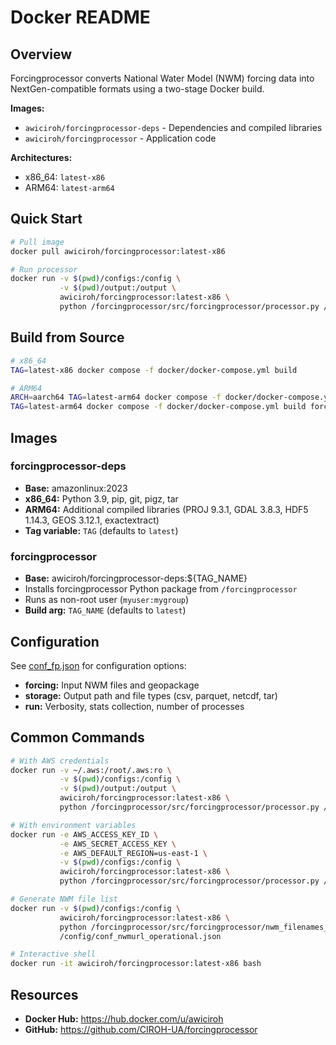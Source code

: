 # Docker README

## Overview

Forcingprocessor converts National Water Model (NWM) forcing data into NextGen-compatible formats using a two-stage Docker build.

**Images:**
- `awiciroh/forcingprocessor-deps` - Dependencies and compiled libraries
- `awiciroh/forcingprocessor` - Application code

**Architectures:**
- x86_64: `latest-x86`
- ARM64: `latest-arm64`

## Quick Start
```bash
# Pull image
docker pull awiciroh/forcingprocessor:latest-x86

# Run processor
docker run -v $(pwd)/configs:/config \
           -v $(pwd)/output:/output \
           awiciroh/forcingprocessor:latest-x86 \
           python /forcingprocessor/src/forcingprocessor/processor.py /config/conf_fp.json
```

## Build from Source
```bash
# x86_64
TAG=latest-x86 docker compose -f docker/docker-compose.yml build

# ARM64
ARCH=aarch64 TAG=latest-arm64 docker compose -f docker/docker-compose.yml build forcingprocessor-deps
TAG=latest-arm64 docker compose -f docker/docker-compose.yml build forcingprocessor
```

## Images

### forcingprocessor-deps
- **Base:** amazonlinux:2023
- **x86_64:** Python 3.9, pip, git, pigz, tar
- **ARM64:** Additional compiled libraries (PROJ 9.3.1, GDAL 3.8.3, HDF5 1.14.3, GEOS 3.12.1, exactextract)
- **Tag variable:** `TAG` (defaults to `latest`)

### forcingprocessor
- **Base:** awiciroh/forcingprocessor-deps:${TAG_NAME}
- Installs forcingprocessor Python package from `/forcingprocessor`
- Runs as non-root user (`myuser:mygroup`)
- **Build arg:** `TAG_NAME` (defaults to `latest`)

## Configuration

See [conf_fp.json](../configs/conf_fp.json) for configuration options:
- **forcing:** Input NWM files and geopackage
- **storage:** Output path and file types (csv, parquet, netcdf, tar)
- **run:** Verbosity, stats collection, number of processes

## Common Commands
```bash
# With AWS credentials
docker run -v ~/.aws:/root/.aws:ro \
           -v $(pwd)/configs:/config \
           -v $(pwd)/output:/output \
           awiciroh/forcingprocessor:latest-x86 \
           python /forcingprocessor/src/forcingprocessor/processor.py /config/conf_fp.json

# With environment variables
docker run -e AWS_ACCESS_KEY_ID \
           -e AWS_SECRET_ACCESS_KEY \
           -e AWS_DEFAULT_REGION=us-east-1 \
           -v $(pwd)/configs:/config \
           awiciroh/forcingprocessor:latest-x86 \
           python /forcingprocessor/src/forcingprocessor/processor.py /config/conf_fp.json

# Generate NWM file list
docker run -v $(pwd)/configs:/config \
           awiciroh/forcingprocessor:latest-x86 \
           python /forcingprocessor/src/forcingprocessor/nwm_filenames_generator.py \
           /config/conf_nwmurl_operational.json

# Interactive shell
docker run -it awiciroh/forcingprocessor:latest-x86 bash
```

## Resources

- **Docker Hub:** https://hub.docker.com/u/awiciroh
- **GitHub:** https://github.com/CIROH-UA/forcingprocessor
